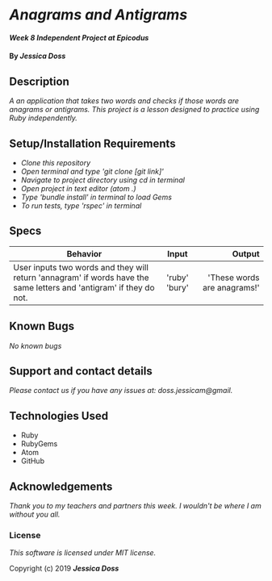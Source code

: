 # _Anagrams and Antigrams_

#### _Week 8 Independent Project at Epicodus_

#### By _**Jessica Doss**_

## Description

_A an application that takes two words and checks if those words are anagrams or antigrams. This project is a lesson designed to practice using Ruby independently._

## Setup/Installation Requirements

* _Clone this repository_
* _Open terminal and type 'git clone [git link]'_
* _Navigate to project directory using cd in terminal_
* _Open project in text editor (atom .)_
* _Type 'bundle install' in terminal to load Gems_
* _To run tests, type 'rspec' in terminal_

## Specs
| Behavior | Input | Output |
| ------------- |:-------------:| -----:|
| User inputs two words and they will return 'annagram' if words have the same letters and 'antigram' if they do not. | 'ruby' 'bury' | 'These words are anagrams!' |

## Known Bugs

_No known bugs_

## Support and contact details

_Please contact us if you have any issues at: doss.jessicam@gmail._

## Technologies Used

* Ruby
* RubyGems
* Atom
* GitHub

## Acknowledgements
_Thank you to my teachers and partners this week. I wouldn't be where I am without you all._

### License
_This software is licensed under MIT license._

Copyright (c) 2019 **_Jessica Doss_**

